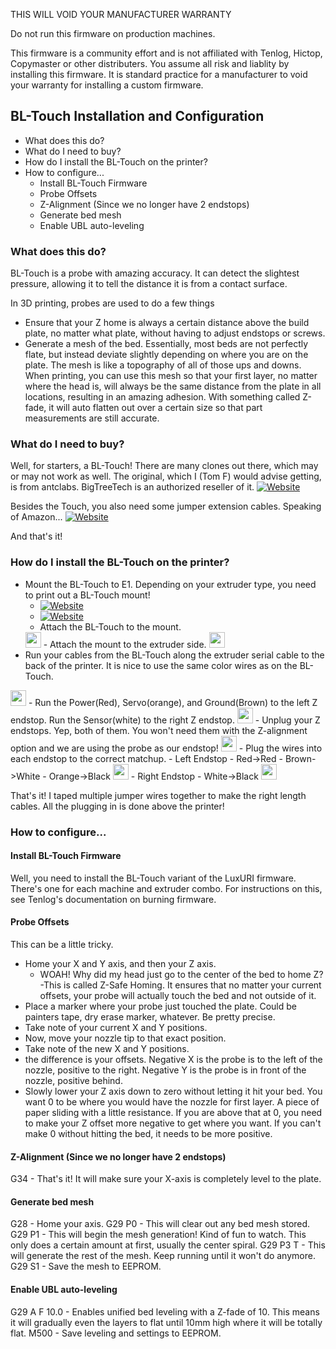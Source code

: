 THIS WILL VOID YOUR MANUFACTURER WARRANTY

Do not run this firmware on production machines.

This firmware is a community effort and is not affiliated with Tenlog, Hictop, Copymaster or other distributers.
You assume all risk and liablity by installing this firmware.
It is standard practice for a manufacturer to void your warranty for installing a custom firmware.

## BL-Touch Installation and Configuration
- What does this do?
- What do I need to buy?
- How do I install the BL-Touch on the printer?
- How to configure...
  - Install BL-Touch Firmware
  - Probe Offsets
  - Z-Alignment (Since we no longer have 2 endstops)
  - Generate bed mesh
  - Enable UBL auto-leveling
  
### What does this do?
BL-Touch is a probe with amazing accuracy. It can detect the slightest pressure, allowing it to tell the distance it is from a contact surface.

In 3D printing, probes are used to do a few things
- Ensure that your Z home is always a certain distance above the build plate, no matter what plate, without having to adjust endstops or screws.
- Generate a mesh of the bed. Essentially, most beds are not perfectly flate, but instead deviate slightly depending on where you are on the plate. The mesh is like a topography of all of those ups and downs. When printing, you can use this mesh so that your first layer, no matter where the head is, will always be the same distance from the plate in all locations, resulting in an amazing adhesion. With something called Z-fade, it will auto flatten out over a certain size so that part measurements are still accurate.

### What do I need to buy?
Well, for starters, a BL-Touch! There are many clones out there, which may or may not work as well. The original, which I (Tom F) would advise getting, is from antclabs. BigTreeTech is an authorized reseller of it. [![Website](https://img.shields.io/badge/Amazon-green?style=flat-square)](https://www.amazon.com/gp/product/B08BYP4G7J/)

Besides the Touch, you also need some jumper extension cables. Speaking of Amazon... [![Website](https://img.shields.io/badge/Amazon-green?style=flat-square)](https://www.amazon.com/gp/product/B07GD1TH2K/)

And that's it!

### How do I install the BL-Touch on the printer?

- Mount the BL-Touch to E1.
  Depending on your extruder type, you need to print out a BL-Touch mount!
  - [![Website](https://img.shields.io/badge/Titan-black?style=flat-square)](https://thingiverse.com)
  - [![Website](https://img.shields.io/badge/Stock-black?style=flat-square)](https://thingiverse.com)
  - Attach the BL-Touch to the mount.
  <img src="https://media.giphy.com/media/hvRJCLFzcasrR4ia7z/giphy.gif" width="25px">
  - Attach the mount to the extruder side.
  <img src="https://media.giphy.com/media/hvRJCLFzcasrR4ia7z/giphy.gif" width="25px">
- Run your cables from the BL-Touch along the extruder serial cable to the back of the printer. It is nice to use the same color wires as on the BL-Touch.
<img src="https://media.giphy.com/media/hvRJCLFzcasrR4ia7z/giphy.gif" width="25px">
- Run the Power(Red), Servo(orange), and Ground(Brown) to the left Z endstop. Run the Sensor(white) to the right Z endstop.
<img src="https://media.giphy.com/media/hvRJCLFzcasrR4ia7z/giphy.gif" width="25px">
- Unplug your Z endstops. Yep, both of them. You won't need them with the Z-alignment option and we are using the probe as our endstop!
<img src="https://media.giphy.com/media/hvRJCLFzcasrR4ia7z/giphy.gif" width="25px">
- Plug the wires into each endstop to the correct matchup.
  - Left Endstop
    - Red->Red
    - Brown->White
    - Orange->Black
    <img src="https://media.giphy.com/media/hvRJCLFzcasrR4ia7z/giphy.gif" width="25px">
  - Right Endstop
    - White->Black
    <img src="https://media.giphy.com/media/hvRJCLFzcasrR4ia7z/giphy.gif" width="25px">
    
That's it! I taped multiple jumper wires together to make the right length cables. All the plugging in is done above the printer!
    
### How to configure...

#### Install BL-Touch Firmware
Well, you need to install the BL-Touch variant of the LuxURI firmware. There's one for each machine and extruder combo. For instructions on this, see Tenlog's documentation on burning firmware.

#### Probe Offsets
This can be a little tricky.
- Home your X and Y axis, and then your Z axis.
  - WOAH! Why did my head just go to the center of the bed to home Z?
    -This is called Z-Safe Homing. It ensures that no matter your current offsets, your probe will actually touch the bed and not outside of it.
- Place a marker where your probe just touched the plate. Could be painters tape, dry erase marker, whatever. Be pretty precise.
- Take note of your current X and Y positions.
- Now, move your nozzle tip to that exact position.
- Take note of the new X and Y positions.
- the difference is your offsets. Negative X is the probe is to the left of the nozzle, positive to the right. Negative Y is the probe is in front of the nozzle, positive behind.
- Slowly lower your Z axis down to zero without letting it hit your bed. You want 0 to be where you would have the nozzle for first layer. A piece of paper sliding with a little resistance. If you are above that at 0, you need to make your Z offset more negative to get where you want. If you can't make 0 without hitting the bed, it needs to be more positive.

#### Z-Alignment (Since we no longer have 2 endstops)
G34 - That's it! It will make sure your X-axis is completely level to the plate.

#### Generate bed mesh
G28 - Home your axis.
G29 P0 - This will clear out any bed mesh stored.
G29 P1 - This will begin the mesh generation! Kind of fun to watch. This only does a certain amount at first, usually the center spiral.
G29 P3 T - This will generate the rest of the mesh. Keep running until it won't do anymore.
G29 S1 - Save the mesh to EEPROM.

#### Enable UBL auto-leveling
G29 A F 10.0 - Enables unified bed leveling with a Z-fade of 10. This means it will gradually even the layers to flat until 10mm high where it will be totally flat.
M500 - Save leveling and settings to EEPROM.
